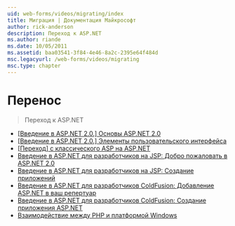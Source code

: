 ```yaml
---
uid: web-forms/videos/migrating/index
title: Миграция | Документация Майкрософт
author: rick-anderson
description: Переход к ASP.NET
ms.author: riande
ms.date: 10/05/2011
ms.assetid: baa03541-3f84-4e46-8a2c-2395e64f484d
msc.legacyurl: /web-forms/videos/migrating
msc.type: chapter
---
```

<a name="migrating"></a>Перенос
====================
> Переход к ASP.NET


- [[Введение в ASP.NET 2.0.] Основы ASP.NET 2.0](intro-to-aspnet-20-aspnet-20-fundamentals.md)
- [[Введение в ASP.NET 2.0.] Элементы пользовательского интерфейса](intro-to-aspnet-20-user-interface-elements.md)
- [[Переход] с классического ASP на ASP.NET](migrating-from-classic-asp-to-aspnet.md)
- [Введение в ASP.NET для разработчиков на JSP: Добро пожаловать в ASP.NET 2.0](intro-to-aspnet-for-jsp-developers-welcome-to-aspnet-20.md)
- [Введение в ASP.NET для разработчиков на JSP: Создание приложений](intro-to-aspnet-for-jsp-developers-building-applications.md)
- [Введение в ASP.NET для разработчиков ColdFusion: Добавление ASP.NET в ваш репертуар](intro-to-aspnet-for-coldfusion-developers-adding-aspnet-to-your-repertoire.md)
- [Введение в ASP.NET для разработчиков ColdFusion: Создание приложения ASP.NET](introduction-to-aspnet-for-coldfusion-developers-building-an-aspnet-application.md)
- [Взаимодействие между PHP и платформой Windows](interop-between-php-and-the-windows-platform.md)
